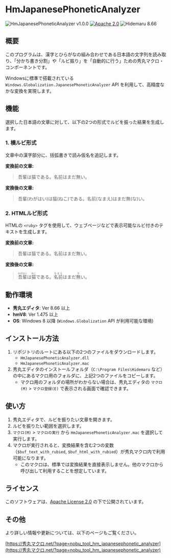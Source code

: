 # HmJapanesePhoneticAnalyzer

![HmJapanesePhoneticAnalyzer v1.0.0](https://img.shields.io/badge/HmJapanesePhoneticAnalyzer-v1.0.0-6479ff.svg)
[![Apache 2.0](https://img.shields.io/badge/license-Apache_2.0-blue.svg?style=flat)](License.txt)
![Hidemaru 8.66](https://img.shields.io/badge/Hidemaru-v8.66-6479ff.svg)

## 概要

このプログラムは、漢字とひらがなの組み合わせである日本語の文字列を読み取り、「分かち書き分割」や「ルビ振り」を「自動的に行う」ための秀丸マクロ・コンポーネントです。

Windowsに標準で搭載されている `Windows.Globalization.JapanesePhoneticAnalyzer` API を利用して、高精度なかな変換を実現します。

## 機能

選択した日本語の文章に対して、以下の2つの形式でルビを振った結果を生成します。

### 1. 横ルビ形式
文章中の漢字部分に、括弧書きで読み仮名を追記します。

**変換前の文章:**
> 吾輩は猫である。名前はまだ無い。

**変換後の文章:**
> 吾輩(わがはい)は猫(ねこ)である。名前(なまえ)はまだ無(な)い。

### 2. HTMLルビ形式
HTMLの `<ruby>` タグを使用して、ウェブページなどで表示可能なルビ付きのテキストを生成します。

**変換前の文章:**
> 吾輩は猫である。名前はまだ無い。

**変換後の文章:**
> <ruby><rb>吾輩</rb><rp>(</rp><rt>わがはい</rt><rp>)</rp></ruby>は<ruby><rb>猫</rb><rp>(</rp><rt>ねこ</rt><rp>)</rp></ruby>である。<ruby><rb>名前</rb><rp>(</rp><rt>なまえ</rt><rp>)</rp></ruby>はまだ<ruby><rb>無</rb><rp>(</rp><rt>な</rt><rp>)</rp></ruby>い。

## 動作環境

- **秀丸エディタ**: Ver 8.66 以上
- **hmV8**: Ver 1.475 以上
- **OS**: Windows 8 以降 (`Windows.Globalization` API が利用可能な環境)

## インストール方法

1.  リポジトリのルートにある以下の2つのファイルをダウンロードします。
    - `HmJapanesePhoneticAnalyzer.dll`
    - `HmJapanesePhoneticAnalyzer.mac`
2.  秀丸エディタのインストールフォルダ（`C:\Program Files\Hidemaru` など）の中にあるマクロ用のフォルダに、上記2つのファイルをコピーします。
    - マクロ用のフォルダの場所がわからない場合は、秀丸エディタの `マクロ(M)` > `マクロ登録(E)` で表示される画面で確認できます。

## 使い方

1.  秀丸エディタで、ルビを振りたい文章を開きます。
2.  ルビを振りたい範囲を選択します。
3.  `マクロ(M)` > `マクロの実行` から `HmJapanesePhoneticAnalyzer.mac` を選択して実行します。
4.  マクロが実行されると、変換結果を含む2つの変数（`$buf_text_with_rubied`, `$buf_html_with_rubied`）が秀丸マクロ内で利用可能になります。
    - このマクロは、標準では変換結果を直接表示しません。他のマクロから呼び出して利用することを想定しています。

## ライセンス

このソフトウェアは、[Apache License 2.0](License.txt) の下で公開されています。

## その他

より詳しい情報や更新については、以下のページもご覧ください。

[https://秀丸マクロ.net/?page=nobu_tool_hm_japanesephonetic_analyzer](https://秀丸マクロ.net/?page=nobu_tool_hm_japanesephonetic_analyzer)